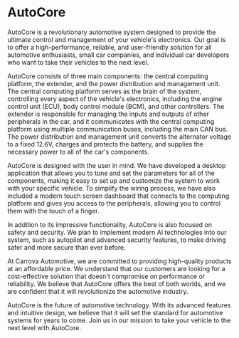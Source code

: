 # AutoCore

AutoCore is a revolutionary automotive system designed to provide the ultimate control and management of your vehicle's electronics. Our goal is to offer a high-performance, reliable, and user-friendly solution for all automotive enthusiasts, small car companies, and individual car developers who want to take their vehicles to the next level.

AutoCore consists of three main components: the central computing platform, the extender, and the power distribution and management unit. The central computing platform serves as the brain of the system, controlling every aspect of the vehicle's electronics, including the engine control unit (ECU), body control module (BCM), and other controllers. The extender is responsible for managing the inputs and outputs of other peripherals in the car, and it communicates with the central computing platform using multiple communication buses, including the main CAN bus. The power distribution and management unit converts the alternator voltage to a fixed 12.6V, charges and protects the battery, and supplies the necessary power to all of the car's components.

AutoCore is designed with the user in mind. We have developed a desktop application that allows you to tune and set the parameters for all of the components, making it easy to set up and customize the system to work with your specific vehicle. To simplify the wiring process, we have also included a modern touch screen dashboard that connects to the computing platform and gives you access to the peripherals, allowing you to control them with the touch of a finger.

In addition to its impressive functionality, AutoCore is also focused on safety and security. We plan to implement modern AI technologies into our system, such as autopilot and advanced security features, to make driving safer and more secure than ever before.

At Carrova Automotive, we are committed to providing high-quality products at an affordable price. We understand that our customers are looking for a cost-effective solution that doesn't compromise on performance or reliability. We believe that AutoCore offers the best of both worlds, and we are confident that it will revolutionize the automotive industry.

AutoCore is the future of automotive technology. With its advanced features and intuitive design, we believe that it will set the standard for automotive systems for years to come. Join us in our mission to take your vehicle to the next level with AutoCore.
